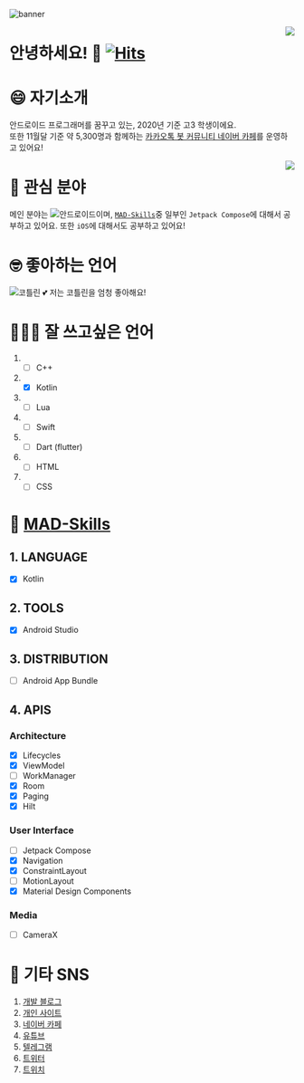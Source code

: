 ![banner](https://img1.daumcdn.net/thumb/R1280x0/?scode=mtistory2&fname=https%3A%2F%2Fk.kakaocdn.net%2Fdn%2FcMOZw7%2FbtqEOZ8KasS%2FJ5bWvGnkiwF2IxDK3A3YE0%2Fimg.png)

<img align="right" src="https://github-readme-stats.vercel.app/api?username=sungbin5304&show_icons=true" />

# 안녕하세요! 👋 [![Hits](https://hits.seeyoufarm.com/api/count/incr/badge.svg?url=https%3A%2F%2Fgithub.com%2Fsungbin5304%2Fsungbin5304&count_bg=%2396D667&title_bg=%23555555&icon=ghostery.svg&icon_color=%23FFFFFF&title=see+my+profile&edge_flat=false)](https://hits.seeyoufarm.com)

# 😄 자기소개
안드로이드 프로그래머를 꿈꾸고 있는, 2020년 기준 고3 학생이에요.<br/>
또한 11월달 기준 약 5,300명과 함께하는 [카카오톡 봇 커뮤니티 네이버 카페](https://cafe.naver.com/nameyee)를 운영하고 있어요!

<img align="right" src="https://github-readme-stats.vercel.app/api/top-langs/?username=sungbin5304&layout=compact&hide=python,css" />

# 🥰 관심 분야
메인 분야는 ![안드로이드](https://img.shields.io/badge/-Android-00c717?style=for-the-badge&logo=android&logoColor=fff)이며, [`MAD-Skills`](https://developer.android.com/modern-android-development)중 일부인 `Jetpack Compose`에 대해서 공부하고 있어요. 또한 `iOS`에 대해서도 공부하고 있어요!

# 🤓 좋아하는 언어
![코틀린](https://img.shields.io/badge/-Kotlin-0095d5?style=for-the-badge&logo=kotlin&logoColor=fff) 💕 저는 코틀린을 엄청 좋아해요!

# 👨🏻‍💻 잘 쓰고싶은 언어
1. - [ ] C++
2. - [x] Kotlin
3. - [ ] Lua
4. - [ ] Swift
5. - [ ] Dart (flutter)
6. - [ ] HTML
7. - [ ] CSS

# 🤪 [MAD-Skills](https://developer.android.com/modern-android-development)
## 1. LANGUAGE
- [x] Kotlin

## 2. TOOLS
- [x] Android Studio

## 3. DISTRIBUTION
- [ ] Android App Bundle

## 4. APIS
### Architecture
- [x] Lifecycles
- [x] ViewModel
- [ ] WorkManager
- [x] Room
- [x] Paging
- [x] Hilt

### User Interface
- [ ] Jetpack Compose
- [x] Navigation
- [x] ConstraintLayout
- [ ] MotionLayout
- [x] Material Design Components

### Media
- [ ] CameraX

# 🔗 기타 SNS
1. [개발 블로그](https://devl.es)
2. [개인 사이트](https://sungbin.me)
3. [네이버 카페](https://cafe.naver.com/nameyee)
4. [유튜브](https://www.youtube.com/channel/UCSvfSbfnidDPN6_Pm3wFAzQ)
5. [텔레그램](https://t.me/sungbin5304)
6. [트위터](https://twitter.com/sungbin_dev)
7. [트위치](https://www.twitch.tv/sungbin5304)
